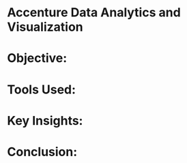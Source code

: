 # Accenture Data Analytics and Visualization
# Objective:
# Tools Used:
# Key Insights:
# Conclusion:

